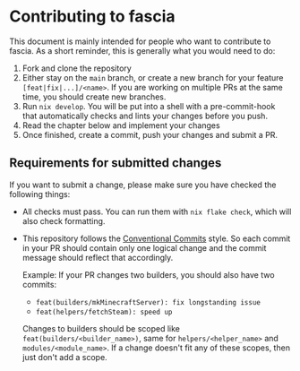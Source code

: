 # Contributing to fascia

This document is mainly intended for people who want to contribute to fascia.
As a short reminder, this is generally what you would need to do:

1. Fork and clone the repository
2. Either stay on the `main` branch, or create a new branch for your feature `[feat|fix|...]/<name>`.
   If you are working on multiple PRs at the same time, you should create new branches.
3. Run `nix develop`. You will be put into a shell with a pre-commit-hook that automatically
   checks and lints your changes before you push.
4. Read the chapter below and implement your changes
5. Once finished, create a commit, push your changes and submit a PR.

## Requirements for submitted changes

If you want to submit a change, please make sure you have checked the following things:

- All checks must pass. You can run them with `nix flake check`, which will also check formatting.
- This repository follows the [Conventional Commits](https://www.conventionalcommits.org/en/v1.0.0/) style.
  So each commit in your PR should contain only one logical change and the commit message
  should reflect that accordingly.

  Example: If your PR changes two builders, you should also have two commits:
  - `feat(builders/mkMinecraftServer): fix longstanding issue`
  - `feat(helpers/fetchSteam): speed up`

  Changes to builders should be scoped like `feat(builders/<builder_name>)`,
  same for `helpers/<helper_name>` and `modules/<module_name>`. If a change
  doesn't fit any of these scopes, then just don't add a scope.

